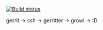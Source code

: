 [![Build status](https://ci.appveyor.com/api/projects/status/puighlbvua6goj5b?svg=true)](https://ci.appveyor.com/project/ttynsmr/gerritter)

gerrit -> ssh -> gerritter -> growl -> :D
